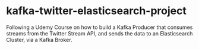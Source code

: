 # kafka-twitter-elasticsearch-project
Following a Udemy Course on how to build a Kafka Producer that consumes streams from the Twitter Stream API, and sends the data to an Elasticsearch Cluster, via a Kafka Broker.

